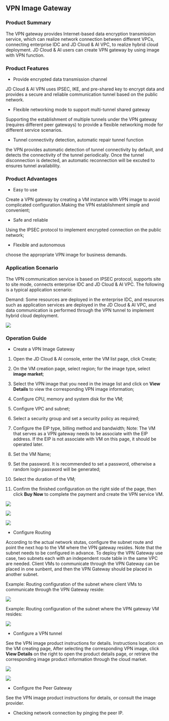 ## **VPN Image Gateway**

### **Product Summary** 

The VPN gateway provides Internet-based data encryption transmission service, which can realize network connection between different VPCs, connecting enterprise IDC and JD Cloud & AI VPC, to realize hybrid cloud deployment. JD Cloud & AI users can create VPN gateway by using image with VPN function.

### **Product Features** 

- Provide encrypted data transmission channel

JD Cloud & AI VPN uses IPSEC, IKE, and pre-shared key to encrypt data and provides a secure and reliable communication tunnel based on the public network. 

- Flexible networking mode to support multi-tunnel shared gateway

Supporting the establishment of multiple tunnels under the VPN gateway (requires different peer gateways) to provide a flexible networking mode for different service scenarios.

- Tunnel connectivity detection, automatic repair tunnel function

the VPN provides automatic detection of tunnel connectivity by default, and detects the connectivity of the tunnel periodically. Once the tunnel disconnection is detected, an automatic reconnection will be excuted to ensures tunnel availability.

### **Product Advantages**

- Easy to use 

Create a VPN gateway by creating a VM instance with VPN image to avoid complicated configuration.Making the VPN establishment simple and convenient;

- Safe and reliable 

Using the IPSEC protocol to implement encrypted connection on the public network;

- Flexible and autonomous 

 choose the appropriate VPN image for business demands.

 

### **Application Scenario**

The VPN communication service is based on IPSEC protocol, supports site to site mode, connects enterprise IDC and JD Cloud & AI VPC. The following is a typical application scenario:

Demand: Some resources are deployed in the enterprise IDC, and resources such as application services are deployed in the JD Cloud & AI VPC, and data communication is performed through the VPN tunnel to implement hybrid cloud deployment.

![](/image/Networking/Virtual-Private-Cloud/Getting-Started/VPN-Mirror-Gateway/step1.jpg)



### **Operation Guide** 

- Create a VPN Image Gateway 

1. Open the JD Cloud & AI console, enter the VM list page, click Create; 

2. On the VM creation page, select region; for the image type, select **image market**; 

3. Select the VPN image that you need in the image list and click on **View Details** to view the corresponding VPN image information;

4. Configure CPU, memory and system disk for the VM;

5. Configure VPC and subnet;

6. Select a security group and set a security policy as required; 

7. Configure the EIP type, billing method and bandwidth; Note: The VM that serves as a VPN gateway needs to be associate with the EIP address. If the EIP is not associate with VM on this page, it should be operated later.

8. Set the VM Name;

9. Set the password. It is recommended to set a password, otherwise a random login password will be generated;

10. Select the duration of the VM;

11. Confirm the finished configuration on the right side of the page, then click **Buy Now** to complete the payment and create the VPN service VM.

![](/image/Networking/Virtual-Private-Cloud/Getting-Started/VPN-Mirror-Gateway/step2.jpg)

![](/image/Networking/Virtual-Private-Cloud/Getting-Started/VPN-Mirror-Gateway/step3.jpg)

![](/image/Networking/Virtual-Private-Cloud/Getting-Started/VPN-Mirror-Gateway/step4.jpg)

- Configure Routing 

According to the actual network stutas, configure the subnet route and point the next hop to the VM where the VPN gateway resides. Note that the subnet needs to be configured in advance. To deploy the VPN Gateway use case, two subnets each with an independent route table in the same VPC are needed. Client VMs to communicate through the VPN Gateway can be placed in one sunbent, and then the VPN Gateway should be placed in another subnet.

Example: Routing configuration of the subnet where client VMs to communicate through the VPN Gateway reside:

![](/image/Networking/Virtual-Private-Cloud/Getting-Started/VPN-Mirror-Gateway/step5.jpg)

Example: Routing configuration of the subnet where the VPN gateway VM resides:

![](/image/Networking/Virtual-Private-Cloud/Getting-Started/VPN-Mirror-Gateway/step6.jpg)

-  Configure a VPN tunnel 

See the VPN image product instructions for details. 
Instructions location: on the VM creating page, After selecting the corresponding VPN image, click **View Details** on the right to open the product details page, or retrieve the corresponding image product information through the cloud market.

![](/image/Networking/Virtual-Private-Cloud/Getting-Started/VPN-Mirror-Gateway/step7.jpg)

![](/image/Networking/Virtual-Private-Cloud/Getting-Started/VPN-Mirror-Gateway/step8.jpg)

- Configure the Peer Gateway 

See the VPN image product instructions for details, or consult the image provider.

- Checking network connection by pinging the peer IP.